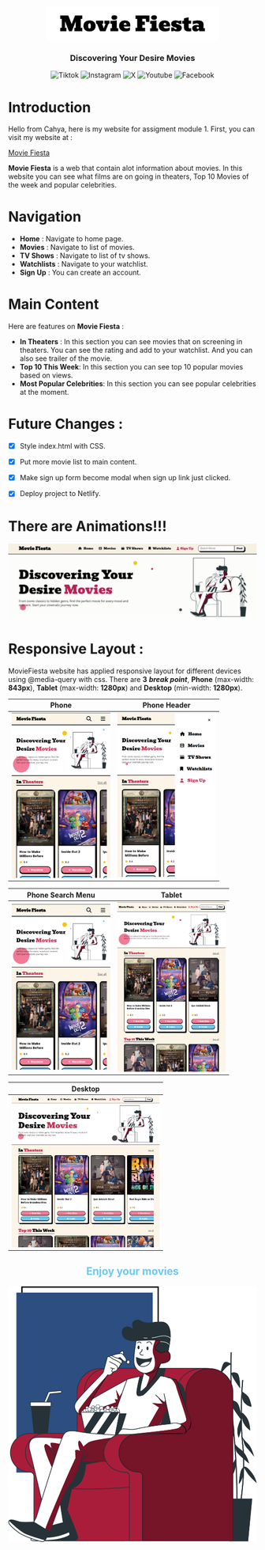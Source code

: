 <div align="center">
<img src="./assets-readme/logo.jpg" width="350px">

### Discovering Your Desire Movies

![Tiktok](https://img.shields.io/badge/Tiktok-black?logo=Tiktok&link=tiktok.com)
![Instagram](https://img.shields.io/badge/Instagram-purple?logo=instagram&link=instagram.com)
![X](https://img.shields.io/badge/X-black?logo=x&link=twitter.com)
![Youtube](https://img.shields.io/badge/Youtube-red?logo=youtube&link=youtube.com)
![Facebook](https://img.shields.io/badge/Facebook-blue?logo=facebook&link=facebook.com)

</div>


# Introduction

Hello from Cahya, here is my website for assigment module 1. First, you can visit my website at :

[Movie Fiesta](https://moviefiestaproject.netlify.app/)


**Movie Fiesta** is a web that contain alot information about movies. In this website you can see what films are on going in theaters, Top 10 Movies of the week and popular celebrities.

# Navigation
- **Home** : Navigate to home page.
- **Movies** : Navigate to list of movies.
- **TV Shows** : Navigate to list of tv shows.
- **Watchlists** : Navigate to your watchlist.
- **Sign Up** : You can create an account.

# Main Content
Here are features on **Movie Fiesta** :

- **In Theaters** : In this section you can see movies that on screening in theaters. You can see the rating and add to your watchlist. And you can also see trailer of the movie.
- **Top 10 This Week**: In this section you can see top 10 popular movies based on views.
- **Most Popular Celebrities**: In this section you can see popular celebrities at the moment.

# Future Changes :

- [x] Style index.html with CSS.
- [x] Put more movie list to main content.
- [x] Make sign up form become modal when sign up link just clicked.
- [x] Deploy project to Netlify.


# There are Animations!!!

![Animation hero](./assets-readme/animation.gif)

# Responsive Layout :

MovieFiesta website has applied responsive layout for different devices using @media-query with css. There are **3** __*break point*__, **Phone** (max-width: **843px**), **Tablet** (max-width: **1280px**) and **Desktop** (min-width: **1280px**).

| Phone     | Phone Header | 
| :---:       |    :----:   | 
| <img src="./assets-readme/ss-phone-1.png" width="200px">      | <img src="./assets-readme/ss-phone-2.png" width="200px">         | 

| Phone Search Menu | Tablet |
| :---:             | :--: |
| <img src="./assets-readme/ss-phone-1.png" width="200px"> | <img src="./assets-readme/ss-tablet-1.png" width="220px"> |

| Desktop |
| :---: |
| <img src="./assets-readme/ss-desktop-1.png" width="300px"> |


<h2 align="center" style="color:#6BC9F2;">Enjoy your movies</h2>

![Hero Image](./assets-readme/hero-for-readme.png)